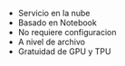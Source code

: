 - Servicio en la nube
- Basado en Notebook
- No requiere configuracion
- A nivel de archivo
- Gratuidad de GPU y TPU
